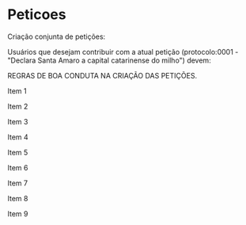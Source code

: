 Peticoes
========

Criação conjunta de petições:


Usuários que desejam contribuir com a atual petição (protocolo:0001 - "Declara Santa Amaro a capital catarinense do milho") devem:

REGRAS DE BOA CONDUTA NA CRIAÇÃO DAS PETIÇÕES.

Item 1

Item 2

Item 3

Item 4

Item 5

Item 6

Item 7

Item 8

Item 9

